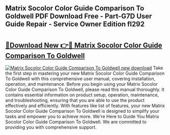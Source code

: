 ## Matrix Socolor Color Guide Comparison To Goldwell PDF Download Free - Part-G7D User Guide Repair - Service Owner Edition fl292

# <h2><a href="http://bc5267.oget.top/?id=Matrix+Socolor+Color+Guide+Comparison+To+Goldwell">🔗Download New 👉🔴 Matrix Socolor Color Guide Comparison To Goldwell</a></h2>

[![Matrix Socolor Color Guide Comparison To Goldwell new download](https://i.imgur.com/5g1atiW.png)](http://bc5267.oget.top/?id=Matrix+Socolor+Color+Guide+Comparison+To+Goldwell)
Take the first step in mastering your new Matrix Socolor Color Guide Comparison To Goldwell with this comprehensive user manual, covering installation, operation, and maintenance. Before you begin using your Matrix Socolor Color Guide Comparison To Goldwell, please read this manual thoroughly. It contains essential information on product setup, operation, maintenance, and troubleshooting, ensuring that you are able to use the product effectively and efficiently. With features like list of features, your new Matrix Socolor Color Guide Comparison To Goldwell is designed to simplify your tasks and empower you to achieve more. We're Here to Guide You Matrix Socolor Color Guide Comparison To Goldwell. We are committed to providing you with comprehensive support.
